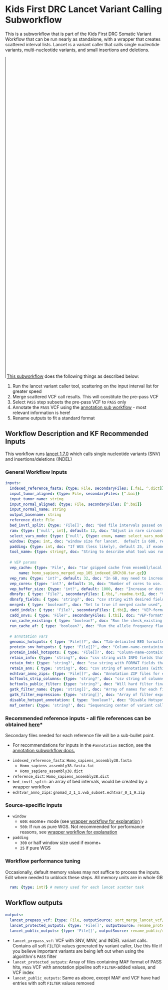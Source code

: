 # Kids First DRC Lancet Variant Calling Subworkflow
This is a subworkflow that is part of the Kids First DRC Somatic Variant Workflow that can be run nearly as standalone, with a wrapper that creates scattered interval lists.
Lancet is a variant caller that calls single nucleotide variants, multi-nucleotide variants, and small insertions and deletions.

![Lancet workflow diagram](../docs/kfdrc_lancet_sub_wf.cwl.png)
[This subworkflow](../sub_workflows/kfdrc_lancet_sub_wf.cwl) does the following things as described below:

1. Run the lancet variant caller tool, scattering on the input interval list for greater speed
1. Merge scattered VCF call results. This will constitute the pre-pass VCF
1. Select `PASS` step subsets the pre-pass VCF to `PASS` only
1. Annotate the `PASS` VCF using the [annotation sub workflow](kfdrc_annotation_subworkflow.md) - most relevant information is here!
1. Rename outputs to fit a standard format

## Workflow Description and KF Recommended Inputs
This workflow runs [lancet 1.7.0](https://github.com/nygenome/lancet/tree/v1.0.7) which calls single nucleotide variants (SNV) and insertions/deletions (INDEL)

### General Workflow Inputs
```yaml
inputs:
  indexed_reference_fasta: {type: File, secondaryFiles: [.fai, ^.dict]}
  input_tumor_aligned: {type: File, secondaryFiles: [^.bai]}
  input_tumor_name: string
  input_normal_aligned: {type: File, secondaryFiles: [^.bai]}
  input_normal_name: string
  output_basename: string
  reference_dict: File
  bed_invtl_split: {type: 'File[]', doc: "Bed file intervals passed on from and outside pre-processing step"}
  ram: {type: ['null', int], default: 12, doc: "Adjust in rare circumstances in which 12 GB is not enough."}
  select_vars_mode: {type: ['null', {type: enum, name: select_vars_mode, symbols: ["gatk", "grep"]}], doc: "Choose 'gatk' for SelectVariants tool, or 'grep' for grep expression", default: "gatk"}
  window: {type: int, doc: "window size for lancet.  default is 600, recommend 500 for WGS, 600 for exome+"}
  padding: {type: int, doc: "If WGS (less likely), default 25, if exome+, recommend half window size"}
  tool_name: {type: string?, doc: "String to describe what tool was run as part of file name", default: "lancet_somatic"}

  # VEP params
  vep_cache: {type: 'File', doc: "tar gzipped cache from ensembl/local converted cache",  "sbg:suggestedValue": {class: File, path: 6332f8e47535110eb79c794f,
      name: homo_sapiens_merged_vep_105_indexed_GRCh38.tar.gz}}
  vep_ram: {type: 'int?', default: 32, doc: "In GB, may need to increase this value depending on the size/complexity of input"}
  vep_cores: {type: 'int?', default: 16, doc: "Number of cores to use. May need to increase for really large inputs"}
  vep_buffer_size: {type: 'int?', default: 1000, doc: "Increase or decrease to balance speed and memory usage"}
  dbnsfp: { type: 'File?', secondaryFiles: [.tbi,^.readme.txt], doc: "VEP-formatted plugin file, index, and readme file containing dbNSFP annotations" }
  dbnsfp_fields: { type: 'string?', doc: "csv string with desired fields to annotate. Use ALL to grab all"}
  merged: { type: 'boolean?', doc: "Set to true if merged cache used", default: true }
  cadd_indels: { type: 'File?', secondaryFiles: [.tbi], doc: "VEP-formatted plugin file and index containing CADD indel annotations" }
  cadd_snvs: { type: 'File?', secondaryFiles: [.tbi], doc: "VEP-formatted plugin file and index containing CADD SNV annotations" }
  run_cache_existing: { type: 'boolean?', doc: "Run the check_existing flag for cache" }
  run_cache_af: { type: 'boolean?', doc: "Run the allele frequency flags for cache" }

  # annotation vars
  genomic_hotspots: { type: 'File[]?', doc: "Tab-delimited BED formatted file(s) containing hg38 genomic positions corresponding to hotspots", "sbg:suggestedValue": [{class: File, path: 607713829360f10e3982a423, name: tert.bed}] }
  protein_snv_hotspots: { type: 'File[]?', doc: "Column-name-containing, tab-delimited file(s) containing protein names and amino acid positions corresponding to hotspots", "sbg:suggestedValue": [{class: File, path: 66980e845a58091951d53984, name: kfdrc_protein_snv_cancer_hotspots_20240718.txt}] }
  protein_indel_hotspots: { type: 'File[]?', doc: "Column-name-containing, tab-delimited file(s) containing protein names and amino acid position ranges corresponding to hotspots", "sbg:suggestedValue": [{class: File, path: 663d2bcc27374715fccd8c6f, name: protein_indel_cancer_hotspots_v2.ENS105_liftover.tsv}] }
  retain_info: {type: 'string?', doc: "csv string with INFO fields that you want to keep", default: "gnomad_3_1_1_AC,gnomad_3_1_1_AN,gnomad_3_1_1_AF,gnomad_3_1_1_nhomalt,gnomad_3_1_1_AC_popmax,gnomad_3_1_1_AN_popmax,gnomad_3_1_1_AF_popmax,gnomad_3_1_1_nhomalt_popmax,gnomad_3_1_1_AC_controls_and_biobanks,gnomad_3_1_1_AN_controls_and_biobanks,gnomad_3_1_1_AF_controls_and_biobanks,gnomad_3_1_1_AF_non_cancer,gnomad_3_1_1_primate_ai_score,gnomad_3_1_1_splice_ai_consequence,MBQ,TLOD,HotSpotAllele"}
  retain_fmt: {type: 'string?', doc: "csv string with FORMAT fields that you want to keep"}
  retain_ann: { type: 'string?', doc: "csv string of annotations (within the VEP CSQ/ANN) to retain as extra columns in MAF", default: "HGVSg" }
  echtvar_anno_zips: {type: 'File[]?', doc: "Annotation ZIP files for echtvar anno"}
  bcftools_strip_columns: {type: 'string?', doc: "csv string of columns to strip if needed to avoid conflict, i.e INFO/AF"}
  bcftools_public_filter: {type: 'string?', doc: "Will hard filter final result to create a public version", default: FILTER="PASS"|INFO/HotSpotAllele=1}
  gatk_filter_name: {type: 'string[]', doc: "Array of names for each filter tag to add, recommend: [\"NORM_DP_LOW\", \"GNOMAD_AF_HIGH\"]"}
  gatk_filter_expression: {type: 'string[]', doc: "Array of filter expressions to establish criteria to tag variants with. See https://gatk.broadinstitute.org/hc/en-us/articles/360036730071-VariantFiltration, recommend: \"vc.getGenotype('\" + inputs.input_normal_name + \"').getDP() <= 7\"), \"gnomad_3_1_1_AF != '.' && gnomad_3_1_1_AF > 0.001\"]"}
  disable_hotspot_annotation: { type: 'boolean?', doc: "Disable Hotspot Annotation and skip this task.", default: false }
  maf_center: {type: 'string?', doc: "Sequencing center of variant called", default: "."}
```
### Recommended reference inputs - all file references can be obtained [here](https://cavatica.sbgenomics.com/u/kfdrc-harmonization/kf-references/)*
Secondary files needed for each reference file will be a sub-bullet point.
* For recommendations for inputs in the `#annotation` section, see the [annotation subworkflow docs.](../docs/kfdrc_annotation_subworkflow.md)
 - `indexed_reference_fasta`: `Homo_sapiens_assembly38.fasta`
   - `Homo_sapiens_assembly38.fasta.fai`
   - `Homo_sapiens_assembly38.dict`
 - `reference_dict`: `Homo_sapiens_assembly38.dict`
 - `bed_invtl_split`: an array of bed intervals, would be created by a wrapper workflow
 - `echtvar_anno_zips`: `gnomad_3_1_1.vwb_subset.echtvar_0_1_9.zip`

### Source-specific inputs
 - `window`
   - `600`: exome+ mode (see [wrapper workflow for explanation](../docs/kfdrc_lancet_standalone_wf.md#extended_use_case) )
   - `500`: If run as pure WGS. Not recommended for performance reasons, see [wrapper workflow for explanation](../docs/kfdrc_lancet_standalone_wf.md#extended_use_case)
 - `padding`
   - `300` or half window size used if exome+
   - `25` if pure WGS
### Workflow performance tuning
Occasionally, default memory values may not suffice to process the inputs.
Edit where needed to unblock these steps.
All memory units are in whole GB
```yaml
  ram: {type: int?} # memory used for each lancet scatter task
```
## Workflow outputs
```yaml
outputs:
  lancet_prepass_vcf: {type: File, outputSource: sort_merge_lancet_vcf/merged_vcf}
  lancet_protected_outputs: {type: 'File[]', outputSource: rename_protected/renamed_files}
  lancet_public_outputs: {type: 'File[]', outputSource: rename_public/renamed_files}
```

 - `lancet_prepass_vcf`: VCF with SNV, MNV, and INDEL variant calls. Contains all soft `FILTER` values generated by variant caller, Use this file if you believe important variants are being left out when using the algorithm's `PASS` filter
 - `lancet_protected_outputs`: Array of files containing MAF format of PASS hits, `PASS` VCF with annotation pipeline soft `FILTER`-added values, and VCF index
 - `lancet_public_outputs`: Same as above, except MAF and VCF have had entries with soft `FILTER` values removed
